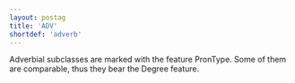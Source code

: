```yaml
---
layout: postag
title: 'ADV'
shortdef: 'adverb'
---
```


Adverbial subclasses are marked with the feature PronType. Some of them are comparable, thus they bear the Degree feature.

